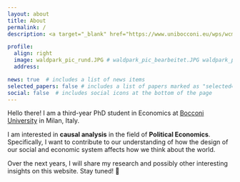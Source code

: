 ```yaml
---
layout: about
title: About
permalink: /
description: <a target="_blank" href="https://www.unibocconi.eu/wps/wcm/connect/bocconi/sitopubblico_en/navigation+tree/home/programs/phd/phd+in+economics+and+finance/phd+students/copia+di+current+phd+students+in+economics+_+finance_acquati+2011+09+30+11+21">Bocconi University</a> • <a target="_blank" href="https://www.unibocconi.eu/wps/wcm/connect/Bocconi/SitoPubblico_EN/Navigation+Tree/Home/Faculty+and+Research/Departments/Ettore+Bocconi+Dep+of+Economics/ETTORE+BOCCONI+DEPARTMENT+OF+ECONOMICS">Economics Department</a>

profile:
  align: right
  image: waldpark_pic_rund.JPG # waldpark_pic_bearbeitet.JPG waldpark_pic_rund.JPG
  address: 

news: true  # includes a list of news items
selected_papers: false # includes a list of papers marked as "selected={true}"
social: false  # includes social icons at the bottom of the page
---
```


Hello there! I am a third-year PhD student in Economics at 
<a target="_blank" href="https://www.unibocconi.eu/wps/wcm/connect/bocconi/sitopubblico_en/navigation+tree/home/programs/phd/phd+in+economics+and+finance/phd+students/copia+di+current+phd+students+in+economics+_+finance_acquati+2011+09+30+11+21">Bocconi University</a>
in Milan, Italy. 

I am interested in **causal analysis** in the field of **Political Economics**. 
Specifically, I want to contribute to our understanding of how the design of our social and economic system affects how we think about the world.

Over the next years, I will share my research and possibly other interesting insights on this website. Stay tuned! :rocket:
